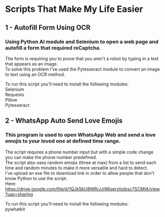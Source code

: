 # Scripts That Make My Life Easier
## 1 - Autofill Form Using OCR
### Using Python AI module and Selenium to open a web page and autofill a form that required reCaptcha.
The form is requiring you to prove that you aren't a robot by typing in a text that appears as an image. <br />
To solve this problem I've used the Pytesseract module to convert an image to text using an OCR method.

To run this script you'll need to install the following modules: <br />
Selenium <br />
Requests <br />
Pillow <br />
Pytesseract <br />

## 2 - WhatsApp Auto Send Love Emojis
### This program is used to open WhatsApp Web and send a love emojis to your loved one at defined time range.
The script requires a phone number input but with a simple code change you can make the phone number predefined. <br />
The script also uses random emojis (three at max) from a list to send each time and random minutes to make it more versatile and hard to detect. <br />
I've upload an exe file to download link in order to allow people that don't know Python to use the script. <br />
Here: https://drive.google.com/file/d/1QJk5bU8WRrJJj96qerxIisibsc7SCMtA/view?usp=sharing

To run this script you'll need to install the following modules: <br />
pywhatkit
